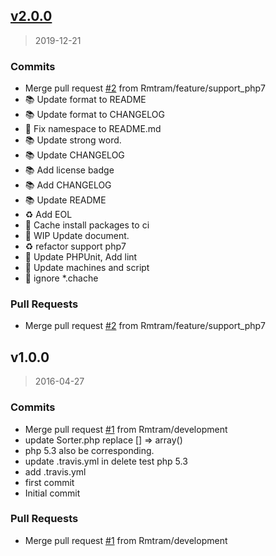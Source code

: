 
<a name="v2.0.0"></a>
## [v2.0.0](https://github.com/Rmtram/Sorter/compare/v1.0.0...v2.0.0)

> 2019-12-21

### Commits

* Merge pull request [#2](https://github.com/Rmtram/Sorter/issues/2) from Rmtram/feature/support_php7
* :books: Update format to README
* :books: Update format to CHANGELOG
* :bug: Fix namespace to README.md
* :books: Update strong word.
* :books: Update CHANGELOG
* :books: Add license badge
* :books: Add CHANGELOG
* :books: Update README
* :recycle: Add EOL
* :wrench: Cache install packages to ci
* :construction: WIP Update document.
* :recycle: refactor support php7
* :wrench: Update PHPUnit, Add lint
* :wrench: Update machines and script
* :wrench: ignore *.chache
### Pull Requests

* Merge pull request [#2](https://github.com/Rmtram/Sorter/issues/2) from Rmtram/feature/support_php7


<a name="v1.0.0"></a>
## v1.0.0

> 2016-04-27

### Commits

* Merge pull request [#1](https://github.com/Rmtram/Sorter/issues/1) from Rmtram/development
* update Sorter.php replace [] => array()
* php 5.3 also be corresponding.
* update .travis.yml in delete test php 5.3
* add .travis.yml
* first commit
* Initial commit
### Pull Requests

* Merge pull request [#1](https://github.com/Rmtram/Sorter/issues/1) from Rmtram/development

